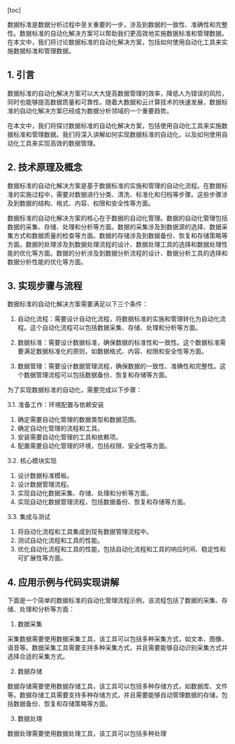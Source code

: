 
[toc]                    
                
                
数据标准是数据分析过程中至关重要的一步，涉及到数据的一致性、准确性和完整性。数据标准的自动化解决方案可以帮助我们更高效地实施数据标准和管理数据。在本文中，我们将讨论数据标准的自动化解决方案，包括如何使用自动化工具来实施数据标准和管理数据。

## 1. 引言

数据标准的自动化解决方案可以大大提高数据管理的效率，降低人为错误的风险，同时也能够提高数据质量和可靠性。随着大数据和云计算技术的快速发展，数据标准的自动化解决方案已经成为数据分析领域的一个重要趋势。

在本文中，我们将探讨数据标准的自动化解决方案，包括使用自动化工具来实施数据标准和管理数据。我们将深入讲解如何实现数据标准的自动化，以及如何使用自动化工具来实现高效的数据管理。

## 2. 技术原理及概念

数据标准的自动化解决方案是基于数据标准的实施和管理的自动化流程。在数据标准的实施过程中，需要对数据进行分类、清洗、标准化和归档等步骤。这些步骤涉及到数据的结构、格式、内容、权限和安全性等方面。

数据标准的自动化解决方案的核心在于数据的自动化管理。数据的自动化管理包括数据的采集、存储、处理和分析等方面。数据的采集涉及到数据源的选择、数据采集方式和数据质量的检查等方面。数据的存储涉及到数据备份、恢复和存储策略等方面。数据的处理涉及到数据处理流程的设计、数据处理工具的选择和数据处理性能的优化等方面。数据的分析涉及到数据分析流程的设计、数据分析工具的选择和数据分析性能的优化等方面。

## 3. 实现步骤与流程

数据标准的自动化解决方案需要满足以下三个条件：

1. 自动化流程：需要设计自动化流程，将数据标准的实施和管理转化为自动化流程。这个自动化流程可以包括数据采集、存储、处理和分析等方面。

2. 数据标准：需要设计数据标准，确保数据的标准性和一致性。这个数据标准需要满足数据标准化的原则，如数据格式、内容、权限和安全性等方面。

3. 数据管理：需要设计数据管理流程，确保数据的一致性、准确性和完整性。这个数据管理流程可以包括数据备份、恢复和存储等方面。

为了实现数据标准的自动化，需要完成以下步骤：

3.1. 准备工作：环境配置与依赖安装

1. 确定需要自动化管理的数据类型和数据范围。
2. 确定自动化管理的流程和工具。
3. 安装需要自动化管理的工具和依赖项。
4. 配置需要自动化管理的环境，包括权限、安全性等方面。

3.2. 核心模块实现

1. 设计数据标准模板。
2. 设计数据管理流程。
3. 实现自动化数据采集、存储、处理和分析等方面。
4. 实现自动化数据管理流程，包括数据备份、恢复和存储等方面。

3.3. 集成与测试

1. 将自动化流程和工具集成到现有数据管理流程中。
2. 测试自动化流程和工具的性能。
3. 优化自动化流程和工具的性能，包括自动化流程和工具的响应时间、稳定性和可扩展性等方面。

## 4. 应用示例与代码实现讲解

下面是一个简单的数据标准的自动化管理流程示例，该流程包括了数据的采集、存储、处理和分析等方面：

1. 数据采集

采集数据需要使用数据采集工具，该工具可以包括多种采集方式，如文本、图像、语音等。数据采集工具需要支持多种采集方式，并且需要能够自动识别采集方式并选择合适的采集方式。

2. 数据存储

数据存储需要使用数据存储工具，该工具可以包括多种存储方式，如数据库、文件等。数据存储工具需要支持多种存储方式，并且需要能够自动管理数据的存储，包括数据备份、恢复和存储策略等方面。

3. 数据处理

数据处理需要使用数据处理工具，该工具可以包括多种处理

